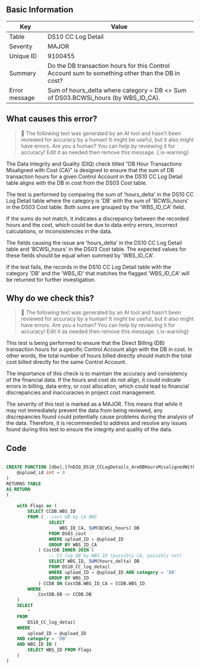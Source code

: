 ## Basic Information
| Key         | Value          |
|-------------|----------------|
| Table       | DS10 CC Log Detail |
| Severity    | MAJOR |
| Unique ID   | 9100455   |
| Summary     | Do the DB transaction hours for this Control Account sum to something other than the DB in cost? |
| Error message | Sum of hours_delta where category = DB <> Sum of DS03.BCWSi_hours (by WBS_ID_CA). |

## What causes this error?

> :robot: The following text was generated by an AI tool and hasn't been reviewed for accuracy by a human! It might be useful, but it also might have errors. Are you a human? You can help by reviewing it for accuracy! Edit it as needed then remove this message.
{.is-warning}

The Data Integrity and Quality (DIQ) check titled "DB Hour Transactions Misaligned with Cost (CA)" is designed to ensure that the sum of DB transaction hours for a given Control Account in the DS10 CC Log Detail table aligns with the DB in cost from the DS03 Cost table. 

The test is performed by comparing the sum of 'hours_delta' in the DS10 CC Log Detail table where the category is 'DB' with the sum of 'BCWSi_hours' in the DS03 Cost table. Both sums are grouped by the 'WBS_ID_CA' field. 

If the sums do not match, it indicates a discrepancy between the recorded hours and the cost, which could be due to data entry errors, incorrect calculations, or inconsistencies in the data. 

The fields causing the issue are 'hours_delta' in the DS10 CC Log Detail table and 'BCWSi_hours' in the DS03 Cost table. The expected values for these fields should be equal when summed by 'WBS_ID_CA'. 

If the test fails, the records in the DS10 CC Log Detail table with the category 'DB' and the 'WBS_ID' that matches the flagged 'WBS_ID_CA' will be returned for further investigation.
## Why do we check this?

> :robot: The following text was generated by an AI tool and hasn't been reviewed for accuracy by a human! It might be useful, but it also might have errors. Are you a human? You can help by reviewing it for accuracy! Edit it as needed then remove this message.
{.is-warning}

This test is being performed to ensure that the Direct Billing (DB) transaction hours for a specific Control Account align with the DB in cost. In other words, the total number of hours billed directly should match the total cost billed directly for the same Control Account. 

The importance of this check is to maintain the accuracy and consistency of the financial data. If the hours and cost do not align, it could indicate errors in billing, data entry, or cost allocation, which could lead to financial discrepancies and inaccuracies in project cost management. 

The severity of this test is marked as a MAJOR. This means that while it may not immediately prevent the data from being reviewed, any discrepancies found could potentially cause problems during the analysis of the data. Therefore, it is recommended to address and resolve any issues found during this test to ensure the integrity and quality of the data.
## Code

```sql

CREATE FUNCTION [dbo].[fnDIQ_DS10_CCLogDetails_AreDBHoursMisalignedWithDS03CA] (
	@upload_id int = 0
)
RETURNS TABLE
AS RETURN
(
	
	with Flags as (
		SELECT CCDB.WBS_ID
		FROM ( --cost DB by CA BWS
				SELECT 
					WBS_ID_CA, SUM(BCWSi_hours) DB
				FROM DS03_cost
				WHERE upload_ID = @upload_ID
				GROUP BY WBS_ID_CA
			) CostDB INNER JOIN (
				-- CC log DB by WBS ID (possibly CA, possibly not)
				SELECT WBS_ID, SUM(hours_delta) DB
				FROM DS10_CC_log_detail
				WHERE upload_ID = @upload_ID AND category = 'DB'
				GROUP BY WBS_ID
			) CCDB ON CostDB.WBS_ID_CA = CCDB.WBS_ID
		WHERE
			CostDB.DB <> CCDB.DB
	)
	SELECT 
		*
	FROM 
		DS10_CC_log_detail
	WHERE 
		upload_ID = @upload_ID
	AND category = 'DB'
	AND WBS_ID IN (
		SELECT WBS_ID FROM Flags
	)
)
```
